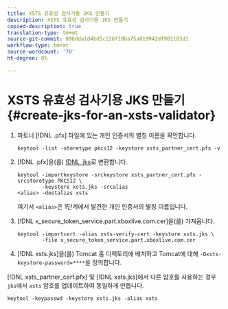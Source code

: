 ```yaml
---
title: XSTS 유효성 검사기용 JKS 만들기
description: XSTS 유효성 검사기용 JKS 만들기
copied-description: true
translation-type: tm+mt
source-git-commit: 89bdda1d4bd5c126f19ba75a819942df901183d1
workflow-type: tm+mt
source-wordcount: '70'
ht-degree: 0%

---
```



# XSTS 유효성 검사기용 JKS 만들기{#create-jks-for-an-xsts-validator}

1. 파트너 [!DNL .pfx] 파일에 있는 개인 인증서의 별칭 이름을 확인합니다.

   ```
   keytool -list -storetype pkcs12 -keystore xsts_partner_cert.pfx -v 
   ```

1. [!DNL .pfx]을(를) [!DNL .jks](으)로 변환합니다.

   ```
   keytool -importkeystore -srckeystore xsts_partner_cert.pfx -srcstoretype PKCS12 \  
           -keystore xsts.jks -srcalias  
   <alias> -destalias xsts
   ```

   여기서 `<alias>`은 1단계에서 발견한 개인 인증서의 별칭 이름입니다.
1. [!DNL x_secure_token_service.part.xboxlive.com.cer]을(를) 가져옵니다.

   ```
   keytool -importcert -alias xsts-verify-cert -keystore xsts.jks \  
           -file x_secure_token_service.part.xboxlive.com.cer 
   ```

1. [!DNL xsts.jks]을(를) Tomcat 홈 디렉토리에 배치하고 Tomcat에 대해 `-Dxsts-keystore-password=****`을 정의합니다.

[!DNL xsts_partner_cert.pfx] 및 [!DNL xsts.jks]에서 다른 암호를 사용하는 경우 `jks`에서 `xsts` 암호를 업데이트하여 동일하게 만듭니다.

```
keytool -keypasswd -keystore xsts.jks -alias xsts 
```
